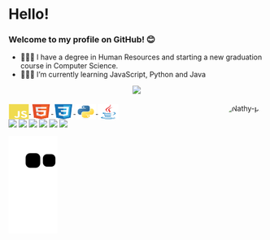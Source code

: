 # Hello!

### Welcome to my profile on GitHub! 😊


- 👨🏻‍🎓 I have a degree in Human Resources and starting a new graduation course in Computer Science. 
- 👩🏻‍💻 I’m currently learning JavaScript, Python and Java

<div align="center">
  <a href="https://github.com/rafaballerini"> 
  <img height="180em" src="https://github-readme-stats.vercel.app/api/top-langs/?username=NathaliaMdev&layout=compact&langs_count=7&theme=onedark"/>
</div>
<div style="display: inline_block"><br>
  <img align="center" alt="Nathy-JS" height="30" width="40" src="https://github.com/devicons/devicon/blob/master/icons/javascript/javascript-plain.svg">
  <img align="center" alt="Nathy-HTML" height="30" width="40" src="https://raw.githubusercontent.com/devicons/devicon/master/icons/html5/html5-original.svg">
  <img align="center" alt="Nathy-CSS" height="30" width="40" src="https://raw.githubusercontent.com/devicons/devicon/master/icons/css3/css3-original.svg">
  <img align="center" alt="Nathy-Python" height="30" width="40" src="https://raw.githubusercontent.com/devicons/devicon/master/icons/python/python-original.svg">
  <img align="center" alt="Nathy-Java" height="30" width="40" src="https://github.com/devicons/devicon/blob/master/icons/java/java-original.svg">
  <img align="right" alt="Nathy-pic" height="150" style="border-radius:50px";
  src="https://raw.githubusercontent.com/NathaliaMdev/Kitty/main/image_processing20210902-22246-1idj841">
  
</div>

<div> 
  <a href="https://www.youtube.com/channel/UC_-uuuZbY0AAt9CViNzvc-Q" target="_blank"><img src="https://img.shields.io/badge/YouTube-FF0000?style=for-the-badge&logo=youtube&logoColor=white" target="_blank"></a>
  <a href="https://instagram.com/rafaballerini" target="_blank"><img src="https://img.shields.io/badge/-Instagram-%23E4405F?style=for-the-badge&logo=instagram&logoColor=white" target="_blank"></a>
 	<a href="https://www.twitch.tv/rafaballerinii" target="_blank"><img src="https://img.shields.io/badge/Twitch-9146FF?style=for-the-badge&logo=twitch&logoColor=white" target="_blank"></a>
 <a href="https://discord.gg/wagxzStdcR" target="_blank"><img src="https://img.shields.io/badge/Discord-7289DA?style=for-the-badge&logo=discord&logoColor=white" target="_blank"></a> 
  <a href = "mailto:contatorafaballerini@gmail.com"><img src="https://img.shields.io/badge/-Gmail-%23333?style=for-the-badge&logo=gmail&logoColor=white" target="_blank"></a>
  <a href="https://www.linkedin.com/in/rafaella-ballerini-45875016a" target="_blank"><img src="https://img.shields.io/badge/-LinkedIn-%230077B5?style=for-the-badge&logo=linkedin&logoColor=white" target="_blank"></a> 
 
  ![Snake animation](https://github.com/rafaballerini/rafaballerini/blob/output/github-contribution-grid-snake.svg)
 
</div>
 


